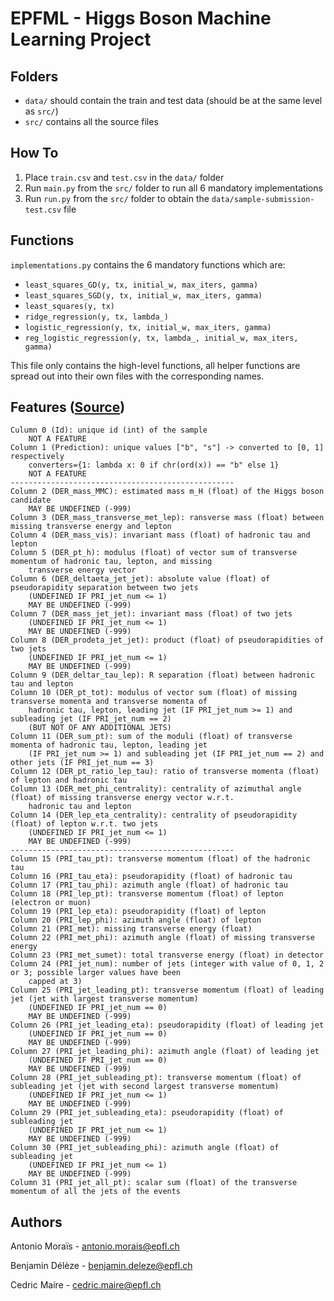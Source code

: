 # EPFML - Higgs Boson Machine Learning Project

## Folders
* `data/` should contain the train and test data (should be at the same level as `src/`)
* `src/` contains all the source files

## How To
1) Place `train.csv` and `test.csv` in the `data/` folder
2) Run `main.py` from the `src/` folder to run all 6 mandatory implementations
3) Run `run.py` from the `src/` folder to obtain the `data/sample-submission-test.csv` file

## Functions
`implementations.py` contains the 6 mandatory functions which are:
* `least_squares_GD(y, tx, initial_w, max_iters, gamma)`
* `least_squares_SGD(y, tx, initial_w, max_iters, gamma)`
* `least_squares(y, tx)`
* `ridge_regression(y, tx, lambda_)`
* `logistic_regression(y, tx, initial_w, max_iters, gamma)`
* `reg_logistic_regression(y, tx, lambda_, initial_w, max_iters, gamma)`

This file only contains the high-level functions, all helper functions are spread out into their own files with the corresponding names.

## Features ([Source](http://higgsml.lal.in2p3.fr/files/2014/04/documentation_v1.8.pdf))
```
Culumn 0 (Id): unique id (int) of the sample
    NOT A FEATURE
Column 1 (Prediction): unique values ["b", "s"] -> converted to [0, 1] respectively
    converters={1: lambda x: 0 if chr(ord(x)) == "b" else 1}
    NOT A FEATURE
--------------------------------------------------
Column 2 (DER_mass_MMC): estimated mass m_H (float) of the Higgs boson candidate
    MAY BE UNDEFINED (-999)
Column 3 (DER_mass_transverse_met_lep): ransverse mass (float) between missing transverse energy and lepton
Column 4 (DER_mass_vis): invariant mass (float) of hadronic tau and lepton
Column 5 (DER_pt_h): modulus (float) of vector sum of transverse momentum of hadronic tau, lepton, and missing
    transverse energy vector
Column 6 (DER_deltaeta_jet_jet): absolute value (float) of pseudorapidity separation between two jets
    (UNDEFINED IF PRI_jet_num <= 1)
    MAY BE UNDEFINED (-999)
Column 7 (DER_mass_jet_jet): invariant mass (float) of two jets
    (UNDEFINED IF PRI_jet_num <= 1)
    MAY BE UNDEFINED (-999)
Column 8 (DER_prodeta_jet_jet): product (float) of pseudorapidities of two jets
    (UNDEFINED IF PRI_jet_num <= 1)
    MAY BE UNDEFINED (-999)
Column 9 (DER_deltar_tau_lep): R separation (float) between hadronic tau and lepton
Column 10 (DER_pt_tot): modulus of vector sum (float) of missing transverse momenta and transverse momenta of
    hadronic tau, lepton, leading jet (IF PRI_jet_num >= 1) and subleading jet (IF PRI_jet_num == 2)
    (BUT NOT OF ANY ADDITIONAL JETS)
Column 11 (DER_sum_pt): sum of the moduli (float) of transverse momenta of hadronic tau, lepton, leading jet
    (IF PRI_jet_num >= 1) and subleading jet (IF PRI_jet_num == 2) and other jets (IF PRI_jet_num == 3)
Column 12 (DER_pt_ratio_lep_tau): ratio of transverse momenta (float) of lepton and hadronic tau
Column 13 (DER_met_phi_centrality): centrality of azimuthal angle (float) of missing transverse energy vector w.r.t.
    hadronic tau and lepton
Column 14 (DER_lep_eta_centrality): centrality of pseudorapidity (float) of lepton w.r.t. two jets
    (UNDEFINED IF PRI_jet_num <= 1)
    MAY BE UNDEFINED (-999)
--------------------------------------------------
Column 15 (PRI_tau_pt): transverse momentum (float) of the hadronic tau
Column 16 (PRI_tau_eta): pseudorapidity (float) of hadronic tau
Column 17 (PRI_tau_phi): azimuth angle (float) of hadronic tau
Column 18 (PRI_lep_pt): transverse momentum (float) of lepton (electron or muon)
Column 19 (PRI_lep_eta): pseudorapidity (float) of lepton
Column 20 (PRI_lep_phi): azimuth angle (float) of lepton
Column 21 (PRI_met): missing transverse energy (float)
Column 22 (PRI_met_phi): azimuth angle (float) of missing transverse energy
Column 23 (PRI_met_sumet): total transverse energy (float) in detector
Column 24 (PRI_jet_num): number of jets (integer with value of 0, 1, 2 or 3; possible larger values have been
    capped at 3)
Column 25 (PRI_jet_leading_pt): transverse momentum (float) of leading jet (jet with largest transverse momentum)
    (UNDEFINED IF PRI_jet_num == 0)
    MAY BE UNDEFINED (-999)
Column 26 (PRI_jet_leading_eta): pseudorapidity (float) of leading jet
    (UNDEFINED IF PRI_jet_num == 0)
    MAY BE UNDEFINED (-999)
Column 27 (PRI_jet_leading_phi): azimuth angle (float) of leading jet
    (UNDEFINED IF PRI_jet_num == 0)
    MAY BE UNDEFINED (-999)
Column 28 (PRI_jet_subleading_pt): transverse momentum (float) of subleading jet (jet with second largest transverse momentum)
    (UNDEFINED IF PRI_jet_num <= 1)
    MAY BE UNDEFINED (-999)
Column 29 (PRI_jet_subleading_eta): pseudorapidity (float) of subleading jet
    (UNDEFINED IF PRI_jet_num <= 1)
    MAY BE UNDEFINED (-999)
Column 30 (PRI_jet_subleading_phi): azimuth angle (float) of subleading jet
    (UNDEFINED IF PRI_jet_num <= 1)
    MAY BE UNDEFINED (-999)
Column 31 (PRI_jet_all_pt): scalar sum (float) of the transverse momentum of all the jets of the events
```
## Authors
Antonio Moraïs - antonio.morais@epfl.ch

Benjamin Délèze - benjamin.deleze@epfl.ch

Cedric Maire - cedric.maire@epfl.ch
